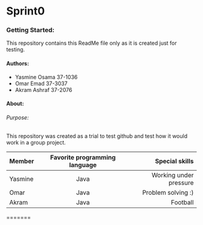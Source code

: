 # Sprint0
### Getting Started:
This repository contains this ReadMe file only as it is created just for testing.
#### Authors:
  - Yasmine Osama  37-1036
  - Omar Emad 37-3037
  - Akram Ashraf 37-2076
#### About:
###### Purpose:
This repository was created as a trial to test github and test how it would work
in a group project.

| Member    |Favorite programming language |  Special skills |
|----------|:-------------:|------:|
| Yasmine |  Java | Working under pressure |
| Omar |    Java   |   Problem solving :) |
   | Akram | Java | Football|
=======
